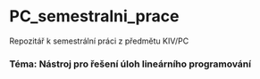 # PC_semestralni_prace
Repozitář k semestrální práci z předmětu KIV/PC
### Téma: Nástroj pro řešení úloh lineárního programování
